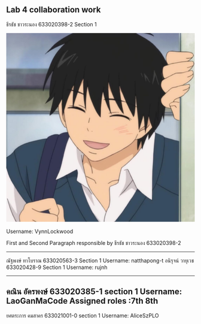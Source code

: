 
Lab 4 collaboration work
-----------------------------------------------------------------------------
ธีรธัช ชาวระนอง 633020398-2 Section 1 

![profile pic](/media/git-profile.jpeg)

Username: VynnLockwood

First and Second Paragraph responsible by ธีรธัช ชาวระนอง 633020398-2


-----------------------------------------------------------------------------

ณัฐพงษ์ ทาโบราณ 633020563-3 Section 1 Username: natthapong-t
อนิรุจน์ วายุเวช 633020428-9 Section 1 Username: rujnh


-----------------------------------------------------------
คณิน อัครพงษ์ 633020385-1 section 1 Username: LaoGanMaCode 
Assigned roles :7th 8th
-----------------------------------------------------------
ยศตระการ คมสาคร 633021001-0 section 1 Username: AliceSzPLO
